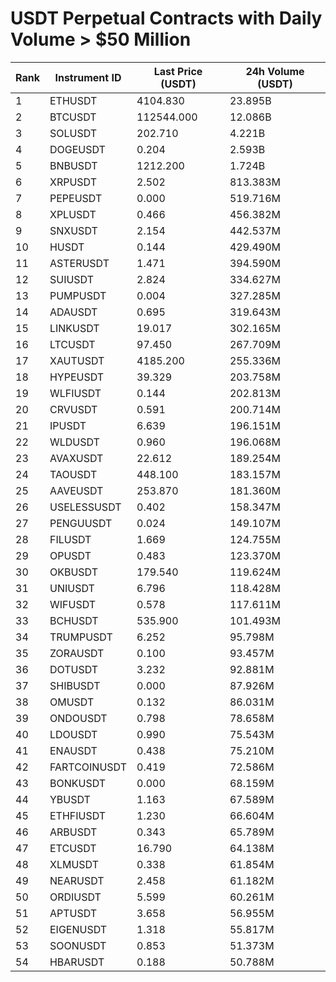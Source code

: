# USDT Perpetual Contracts with Daily Volume > $50 Million

| Rank | Instrument ID | Last Price (USDT) | 24h Volume (USDT) |
|------|---------------|-------------------|-------------------|
| 1 | ETHUSDT | 4104.830 | 23.895B |
| 2 | BTCUSDT | 112544.000 | 12.086B |
| 3 | SOLUSDT | 202.710 | 4.221B |
| 4 | DOGEUSDT | 0.204 | 2.593B |
| 5 | BNBUSDT | 1212.200 | 1.724B |
| 6 | XRPUSDT | 2.502 | 813.383M |
| 7 | PEPEUSDT | 0.000 | 519.716M |
| 8 | XPLUSDT | 0.466 | 456.382M |
| 9 | SNXUSDT | 2.154 | 442.537M |
| 10 | HUSDT | 0.144 | 429.490M |
| 11 | ASTERUSDT | 1.471 | 394.590M |
| 12 | SUIUSDT | 2.824 | 334.627M |
| 13 | PUMPUSDT | 0.004 | 327.285M |
| 14 | ADAUSDT | 0.695 | 319.643M |
| 15 | LINKUSDT | 19.017 | 302.165M |
| 16 | LTCUSDT | 97.450 | 267.709M |
| 17 | XAUTUSDT | 4185.200 | 255.336M |
| 18 | HYPEUSDT | 39.329 | 203.758M |
| 19 | WLFIUSDT | 0.144 | 202.813M |
| 20 | CRVUSDT | 0.591 | 200.714M |
| 21 | IPUSDT | 6.639 | 196.151M |
| 22 | WLDUSDT | 0.960 | 196.068M |
| 23 | AVAXUSDT | 22.612 | 189.254M |
| 24 | TAOUSDT | 448.100 | 183.157M |
| 25 | AAVEUSDT | 253.870 | 181.360M |
| 26 | USELESSUSDT | 0.402 | 158.347M |
| 27 | PENGUUSDT | 0.024 | 149.107M |
| 28 | FILUSDT | 1.669 | 124.755M |
| 29 | OPUSDT | 0.483 | 123.370M |
| 30 | OKBUSDT | 179.540 | 119.624M |
| 31 | UNIUSDT | 6.796 | 118.428M |
| 32 | WIFUSDT | 0.578 | 117.611M |
| 33 | BCHUSDT | 535.900 | 101.493M |
| 34 | TRUMPUSDT | 6.252 | 95.798M |
| 35 | ZORAUSDT | 0.100 | 93.457M |
| 36 | DOTUSDT | 3.232 | 92.881M |
| 37 | SHIBUSDT | 0.000 | 87.926M |
| 38 | OMUSDT | 0.132 | 86.031M |
| 39 | ONDOUSDT | 0.798 | 78.658M |
| 40 | LDOUSDT | 0.990 | 75.543M |
| 41 | ENAUSDT | 0.438 | 75.210M |
| 42 | FARTCOINUSDT | 0.419 | 72.586M |
| 43 | BONKUSDT | 0.000 | 68.159M |
| 44 | YBUSDT | 1.163 | 67.589M |
| 45 | ETHFIUSDT | 1.230 | 66.604M |
| 46 | ARBUSDT | 0.343 | 65.789M |
| 47 | ETCUSDT | 16.790 | 64.138M |
| 48 | XLMUSDT | 0.338 | 61.854M |
| 49 | NEARUSDT | 2.458 | 61.182M |
| 50 | ORDIUSDT | 5.599 | 60.261M |
| 51 | APTUSDT | 3.658 | 56.955M |
| 52 | EIGENUSDT | 1.318 | 55.817M |
| 53 | SOONUSDT | 0.853 | 51.373M |
| 54 | HBARUSDT | 0.188 | 50.788M |
